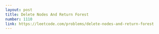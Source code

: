 ```yaml
---
layout: post
title: Delete Nodes And Return Forest
number: 1110
link: https://leetcode.com/problems/delete-nodes-and-return-forest
---
```

